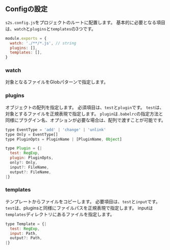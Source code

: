 ## Configの設定
`s2s.config.js`をプロジェクトのルートに配置します。
基本的に必要となる項目は、`watch`と`plugins`と`templates`の3つです。

```js
module.exports = {
  watch: './**/*.js', // string
  plugins: [],
  templates: [],
}
```

### watch
対象となるファイルをGlobパターンで指定します。

### plugins
オブジェクトの配列を指定します。
必須項目は、`test`と`plugin`です。
`test`は、対象とするファイルを正規表現で指定します。
`plugin`は`.babelrc`の指定方法と同様にプラグイン名、オプションが必要な場合は、配列で渡すことが可能です。

```js
type EventType = 'add' | 'change' | 'unlink'
type Only = EventType[]
type PluginOpts = PluginName | [PluginName, Object]

type Plugin = {|
  test: RegExp,
  plugin: PluginOpts,
  only?: Only,
  input?: FileName,
  output?: FileName,
|}
```

### templates
テンプレートからファイルをコピーします。
必要項目は、`test`と`input`です。
`test`は、pluginsと同様にファイルパスを正規表現で指定します。
inputは`templates`ディレクトリにあるファイルを指定します。

```js
type Template = {|
  test: RegExp,
  input: Path,
  output?: Path,
|}
```
